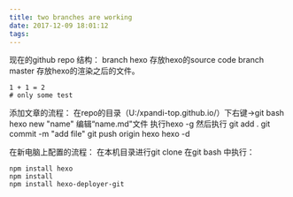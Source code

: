 ```yaml
---
title: two branches are working
date: 2017-12-09 18:01:12
tags:
---
```

现在的github repo 结构：
branch hexo  存放hexo的source code
branch master 存放hexo的渲染之后的文件。
```
1 + 1 = 2
# only some test
```

添加文章的流程：
在repo的目录（U:/xpandi-top.github.io/）下右键->git bash
hexo new "name"
编辑“name.md"文件
执行hexo -g
然后执行
git add .
git commit -m "add file"
git push origin hexo
hexo -d

在新电脑上配置的流程：
在本机目录进行git clone
在git bash 中执行：
```
npm install hexo
npm install
npm install hexo-deployer-git
```
